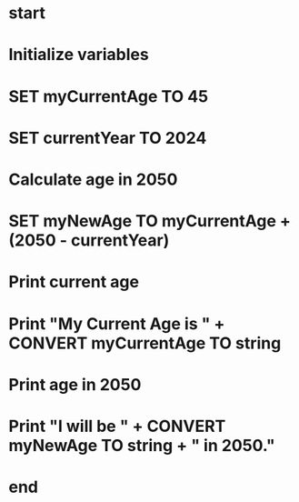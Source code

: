 # start

# Initialize variables
# SET myCurrentAge TO 45
# SET currentYear TO 2024
# Calculate age in 2050
# SET myNewAge TO myCurrentAge + (2050 - currentYear)
# Print current age
# Print "My Current Age is " + CONVERT myCurrentAge TO string
# Print age in 2050
# Print "I will be " + CONVERT myNewAge TO string + " in 2050."

# end
